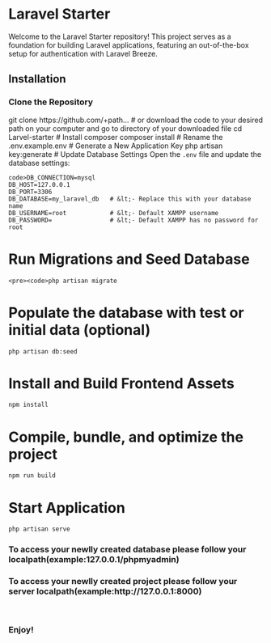   <h1>Laravel Starter</h1>
    <p>Welcome to the Laravel Starter repository! This project serves as a foundation for building Laravel applications, featuring an out-of-the-box setup for authentication with Laravel Breeze.</p>
    <h2>Installation</h2>
<h3>Clone the Repository</h3>
    git clone https://github.com/+path... 
# or download the code to your desired path on your computer and go to directory of your downloaded file
    cd Larvel-starter
# Install composer    
    composer install
# Rename the .env.example<file to <code>.env
# Generate a New Application Key
    php artisan key:generate
# Update Database Settings
 Open the <code>.env</code> file and update the database settings:
  
    code>DB_CONNECTION=mysql
    DB_HOST=127.0.0.1
    DB_PORT=3306
    DB_DATABASE=my_laravel_db   # &lt;- Replace this with your database name
    DB_USERNAME=root            # &lt;- Default XAMPP username
    DB_PASSWORD=                # &lt;- Default XAMPP has no password for root


# Run Migrations and Seed Database
    <pre><code>php artisan migrate
#  Populate the database with test or initial data (optional)
    php artisan db:seed
# Install and Build Frontend Assets
    npm install
# Compile, bundle, and optimize the project
    npm run build
# Start Application
    php artisan serve

<h3>To access your newlly created database please follow your localpath(example:127.0.0.1/phpmyadmin)</h3>
<h3>To access your newlly created project please follow your server localpath(example:http://127.0.0.1:8000)</h3>
<br>
<h3>Enjoy!</h3>
